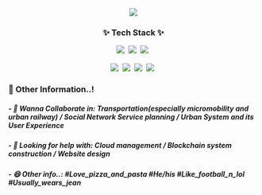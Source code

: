 <div align="center">
  <img src=https://capsule-render.vercel.app/api?type=rounded&color=timeGradient&text=🚅%20SafeCap's%20Git%20Laboratory%20🚀&fontSize=40&animation=twinkling&fontAlignY=45&fontAlign=50&height=180&desc=Welcome%20to%20the%20World%20of%20Safetyhat%20Lee&descAlignY=65 />
</div>

<h3 align="center">✨ Tech Stack ✨</h3>
<div align="center">
  <img src="https://img.shields.io/badge/python-3670A0.svg?style=for-the-badge&logo=python&logoColor=ffdd54" />&nbsp
  <img src="https://img.shields.io/badge/java-D6905A.svg?style=for-the-badge&logo=javascript&logoColor=20232a" />&nbsp
  <img src="https://img.shields.io/badge/R-B0A9A5.svg?style=for-the-badge&logo=R&logoColor=276DC3" />&nbsp
</div>

<br>

<div align="center">
  <img src="https://img.shields.io/badge/html5-2F4858.svg?style=for-the-badge&logo=python&logoColor=E34F26" />&nbsp
  <img src="https://img.shields.io/badge/css3-DBF2FF.svg?style=for-the-badge&logo=pandas&logoColor=1572B6" />&nbsp
  <img src="https://img.shields.io/badge/kotlin-F9EAFF.svg?style=for-the-badge&logo=numpy&logoColor=7F52FF" />&nbsp
  <img src="https://img.shields.io/badge/matlab-11557c.svg?style=for-the-badge&logo=Matplotlib&logoColor=white" />&nbsp
</div>
 
<h3>📢 Other Information..!</h3>
<h5>- 👯 Wanna Collaborate in: Transportation(especially micromobility and urban railway) / Social Network Service planning / Urban System and its User Experience</h5>
<h5>- 🤔 Looking for help with: Cloud management / Blockchain system construction / Website design</h5>
<h5>- 😄 Other info..: #Love_pizza_and_pasta #He/his #Like_football_n_lol #Usually_wears_jean</h5>

